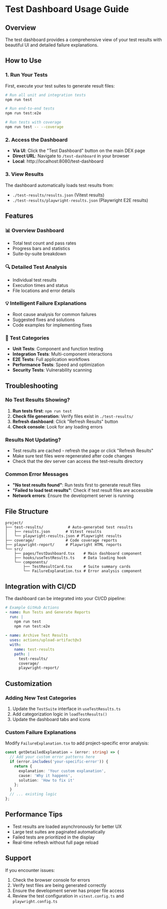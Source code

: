 # Test Dashboard Usage Guide

## Overview

The test dashboard provides a comprehensive view of your test results with beautiful UI and detailed failure explanations.

## How to Use

### 1. Run Your Tests

First, execute your test suites to generate result files:

```bash
# Run all unit and integration tests
npm run test

# Run end-to-end tests
npm run test:e2e

# Run tests with coverage
npm run test -- --coverage
```

### 2. Access the Dashboard

- **Via UI**: Click the "Test Dashboard" button on the main DEX page
- **Direct URL**: Navigate to `/test-dashboard` in your browser
- **Local**: http://localhost:8080/test-dashboard

### 3. View Results

The dashboard automatically loads test results from:
- `./test-results/results.json` (Vitest results)
- `./test-results/playwright-results.json` (Playwright E2E results)

## Features

### 📊 **Overview Dashboard**
- Total test count and pass rates
- Progress bars and statistics
- Suite-by-suite breakdown

### 🔍 **Detailed Test Analysis**
- Individual test results
- Execution times and status
- File locations and error details

### 💡 **Intelligent Failure Explanations**
- Root cause analysis for common failures
- Suggested fixes and solutions
- Code examples for implementing fixes

### 🎯 **Test Categories**
- **Unit Tests**: Component and function testing
- **Integration Tests**: Multi-component interactions
- **E2E Tests**: Full application workflows
- **Performance Tests**: Speed and optimization
- **Security Tests**: Vulnerability scanning

## Troubleshooting

### No Test Results Showing?

1. **Run tests first**: `npm run test`
2. **Check file generation**: Verify files exist in `./test-results/`
3. **Refresh dashboard**: Click "Refresh Results" button
4. **Check console**: Look for any loading errors

### Results Not Updating?

- Test results are cached - refresh the page or click "Refresh Results"
- Make sure test files were regenerated after code changes
- Check that the dev server can access the test-results directory

### Common Error Messages

- **"No test results found"**: Run tests first to generate result files
- **"Failed to load test results"**: Check if test result files are accessible
- **Network errors**: Ensure the development server is running

## File Structure

```
project/
├── test-results/           # Auto-generated test results
│   ├── results.json       # Vitest results
│   └── playwright-results.json # Playwright results
├── coverage/              # Code coverage reports
├── playwright-report/     # Playwright HTML reports
└── src/
    ├── pages/TestDashboard.tsx    # Main dashboard component
    ├── hooks/useTestResults.ts    # Data loading hook
    └── components/
        ├── TestResultCard.tsx     # Suite summary cards
        └── FailureExplanation.tsx # Error analysis component
```

## Integration with CI/CD

The dashboard can be integrated into your CI/CD pipeline:

```yaml
# Example GitHub Actions
- name: Run Tests and Generate Reports
  run: |
    npm run test
    npm run test:e2e
    
- name: Archive Test Results
  uses: actions/upload-artifact@v3
  with:
    name: test-results
    path: |
      test-results/
      coverage/
      playwright-report/
```

## Customization

### Adding New Test Categories

1. Update the `TestSuite` interface in `useTestResults.ts`
2. Add categorization logic in `loadTestResults()`
3. Update the dashboard tabs and icons

### Custom Failure Explanations

Modify `FailureExplanation.tsx` to add project-specific error analysis:

```typescript
const getDetailedExplanation = (error: string) => {
  // Add your custom error patterns here
  if (error.includes('your-specific-error')) {
    return {
      explanation: 'Your custom explanation',
      cause: 'Why it happens',
      solution: 'How to fix it'
    };
  }
  // ... existing logic
};
```

## Performance Tips

- Test results are loaded asynchronously for better UX
- Large test suites are paginated automatically
- Failed tests are prioritized in the display
- Real-time refresh without full page reload

## Support

If you encounter issues:
1. Check the browser console for errors
2. Verify test files are being generated correctly
3. Ensure the development server has proper file access
4. Review the test configuration in `vitest.config.ts` and `playwright.config.ts`
